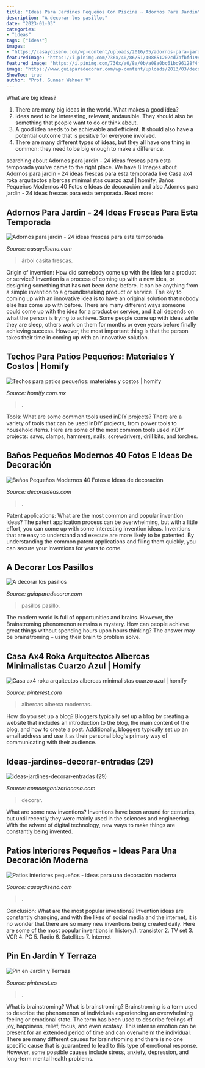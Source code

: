 ```yaml
---
title: "Ideas Para Jardines Pequeños Con Piscina ~ Adornos Para Jardin"
description: "A decorar los pasillos"
date: "2023-01-03"
categories:
- "ideas"
tags: ["ideas"]
images:
- "https://casaydiseno.com/wp-content/uploads/2016/05/adornos-para-jardin-arbol.jpg"
featuredImage: "https://i.pinimg.com/736x/40/86/51/408651202cd7bfbfd1944388e32c2305.jpg"
featured_image: "https://i.pinimg.com/736x/a0/8a/0b/a08a0bc61bd96128f4f719b6fc8ce296.jpg"
image: "https://www.guiaparadecorar.com/wp-content/uploads/2013/03/decoracion-de-pasillos-06-480x640.jpg"
ShowToc: true
author: "Prof. Gunner Wehner V"
---
```



What are big ideas?
1. There are many big ideas in the world. What makes a good idea?
2. Ideas need to be interesting, relevant, andausible. They should also be something that people want to do or think about.
3. A good idea needs to be achievable and efficient. It should also have a potential outcome that is positive for everyone involved.
4. There are many different types of ideas, but they all have one thing in common: they need to be big enough to make a difference.

	

		
searching about Adornos para jardin - 24 ideas frescas para esta temporada you've came to the right place. We have 8 Images about Adornos para jardin - 24 ideas frescas para esta temporada like Casa ax4 roka arquitectos albercas minimalistas cuarzo azul | homify, Baños Pequeños Modernos 40 Fotos e Ideas de decoración and also Adornos para jardin - 24 ideas frescas para esta temporada. Read more:
		
    
## Adornos Para Jardin - 24 Ideas Frescas Para Esta Temporada

<img loading=lazy src="https://casaydiseno.com/wp-content/uploads/2016/05/adornos-para-jardin-arbol.jpg" onerror="this.onerror=null;this.src='https://tse1.mm.bing.net/th?id=OIP.FjDzVFIBrNx38nAMaPrptgHaLH&amp;pid=15.1';" alt="Adornos para jardin - 24 ideas frescas para esta temporada">

_Source: casaydiseno.com_

>árbol casita frescas. 

	

Origin of invention: How did somebody come up with the idea for a product or service?
Invention is a process of coming up with a new idea, or designing something that has not been done before. It can be anything from a simple invention to a groundbreaking product or service. The key to coming up with an innovative idea is to have an original solution that nobody else has come up with before. There are many different ways someone could come up with the idea for a product or service, and it all depends on what the person is trying to achieve. Some people come up with ideas while they are sleep, others work on them for months or even years before finally achieving success. However, the most important thing is that the person takes their time in coming up with an innovative solution.

    
## Techos Para Patios Pequeños: Materiales Y Costos | Homify

<img loading=lazy src="https://images.homify.com/images/a_0,c_fit,f_auto,q_auto,w_554/v1494003757/p/photo/image/1992459/WhatsApp-Image-20160603_3/fotos-de-terrazas-de-estilo-moderno-de-materia-viva-s-a-de-c-v.jpg" onerror="this.onerror=null;this.src='https://tse2.mm.bing.net/th?id=OIP.TOCK6dmlJ8Zxv4GeyFx9mgHaFj&amp;pid=15.1';" alt="Techos para patios pequeños: materiales y costos | homify">

_Source: homify.com.mx_

>. 

	

Tools: What are some common tools used inDIY projects?
There are a variety of tools that can be used inDIY projects, from power tools to household items. Here are some of the most common tools used inDIY projects: saws, clamps, hammers, nails, screwdrivers, drill bits, and torches.

    
## Baños Pequeños Modernos 40 Fotos E Ideas De Decoración

<img loading=lazy src="http://decoraideas.com/wp-content/uploads/2016/08/016.jpg" onerror="this.onerror=null;this.src='https://tse1.mm.bing.net/th?id=OIP.HZBPOoyL7uDh4MlNvxGZ4gAAAA&amp;pid=15.1';" alt="Baños Pequeños Modernos 40 Fotos e Ideas de decoración">

_Source: decoraideas.com_

>. 

	

Patent applications: What are the most common and popular invention ideas?
The patent application process can be overwhelming, but with a little effort, you can come up with some interesting invention ideas. Inventions that are easy to understand and execute are more likely to be patented. By understanding the common patent applications and filing them quickly, you can secure your inventions for years to come.

    
## A Decorar Los Pasillos

<img loading=lazy src="https://www.guiaparadecorar.com/wp-content/uploads/2013/03/decoracion-de-pasillos-06-480x640.jpg" onerror="this.onerror=null;this.src='https://tse3.mm.bing.net/th?id=OIP._1B1heHRKiiswFEkoc-_mAHaJ4&amp;pid=15.1';" alt="A decorar los pasillos">

_Source: guiaparadecorar.com_

>pasillos pasillo. 

	

The modern world is full of opportunities and brains. However, the Brainstroming phenomenon remains a mystery. How can people achieve great things without spending hours upon hours thinking? The answer may be brainstroming – using their brain to problem solve.

    
## Casa Ax4 Roka Arquitectos Albercas Minimalistas Cuarzo Azul | Homify

<img loading=lazy src="https://i.pinimg.com/736x/40/86/51/408651202cd7bfbfd1944388e32c2305.jpg" onerror="this.onerror=null;this.src='https://tse3.mm.bing.net/th?id=OIP.Y90Pw0xz5xmpWG8XhDu9bQAAAA&amp;pid=15.1';" alt="Casa ax4 roka arquitectos albercas minimalistas cuarzo azul | homify">

_Source: pinterest.com_

>albercas alberca modernas. 

	

How do you set up a blog?
Bloggers typically set up a blog by creating a website that includes an introduction to the blog, the main content of the blog, and how to create a post. Additionally, bloggers typically set up an email address and use it as their personal blog's primary way of communicating with their audience.

    
## Ideas-jardines-decorar-entradas (29)

<img loading=lazy src="https://comoorganizarlacasa.com/wp-content/uploads/2017/09/ideas-jardines-decorar-entradas-29.jpg" onerror="this.onerror=null;this.src='https://tse4.mm.bing.net/th?id=OIP.Q5i-ssCC0a20FHuohFemugDIEs&amp;pid=15.1';" alt="ideas-jardines-decorar-entradas (29)">

_Source: comoorganizarlacasa.com_

>decorar. 

	

What are some new inventions?
Inventions have been around for centuries, but until recently they were mainly used in the sciences and engineering. With the advent of digital technology, new ways to make things are constantly being invented.

    
## Patios Interiores Pequeños - Ideas Para Una Decoración Moderna

<img loading=lazy src="https://casaydiseno.com/wp-content/uploads/2016/01/ideas-modernas-baño-patio.jpg" onerror="this.onerror=null;this.src='https://tse3.mm.bing.net/th?id=OIP.uKILId3ewLIIC6aFSY4RegHaE6&amp;pid=15.1';" alt="Patios interiores pequeños - ideas para una decoración moderna">

_Source: casaydiseno.com_

>. 

	

Conclusion: What are the most popular inventions?
Invention ideas are constantly changing, and with the likes of social media and the internet, it is no wonder that there are so many new inventions being created daily. Here are some of the most popular inventions in history:1. transistor 2. TV set 3. VCR 4. PC 5. Radio 6. Satellites 7. Internet 
    
## Pin En Jardín Y Terraza

<img loading=lazy src="https://i.pinimg.com/736x/a0/8a/0b/a08a0bc61bd96128f4f719b6fc8ce296.jpg" onerror="this.onerror=null;this.src='https://tse1.mm.bing.net/th?id=OIP.tRAb3dPFNsfofHhD-X8gOgHaLH&amp;pid=15.1';" alt="Pin en Jardín y Terraza">

_Source: pinterest.es_

>. 

	

What is brainstroming?
What is brainstroming? Brainstroming is a term used to describe the phenomenon of individuals experiencing an overwhelming feeling or emotional state. The term has been used to describe feelings of joy, happiness, relief, focus, and even ecstasy. This intense emotion can be present for an extended period of time and can overwhelm the individual. There are many different causes for brainstroming and there is no one specific cause that is guaranteed to lead to this type of emotional response. However, some possible causes include stress, anxiety, depression, and long-term mental health problems.

